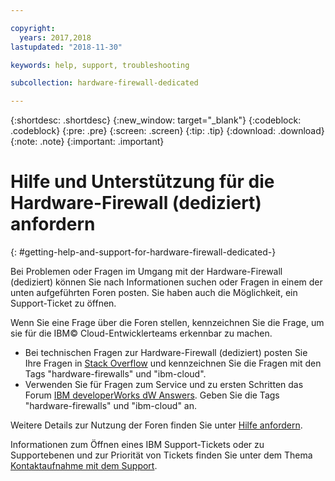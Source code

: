 ```yaml
---

copyright:
  years: 2017,2018
lastupdated: "2018-11-30"

keywords: help, support, troubleshooting

subcollection: hardware-firewall-dedicated

---
```


{:shortdesc: .shortdesc}
{:new_window: target="_blank"}
{:codeblock: .codeblock}
{:pre: .pre}
{:screen: .screen}
{:tip: .tip}
{:download: .download}
{:note: .note}
{:important: .important}

# Hilfe und Unterstützung für die Hardware-Firewall (dediziert) anfordern
{: #getting-help-and-support-for-hardware-firewall-dedicated-}

Bei Problemen oder Fragen im Umgang mit der Hardware-Firewall (dediziert) können Sie nach Informationen suchen oder Fragen in einem der unten aufgeführten Foren posten. Sie haben auch die Möglichkeit, ein Support-Ticket zu öffnen.

Wenn Sie eine Frage über die Foren stellen, kennzeichnen Sie die Frage, um sie für die IBM© Cloud-Entwicklerteams erkennbar zu machen.

* Bei technischen Fragen zur Hardware-Firewall (dediziert) posten Sie Ihre Fragen in [Stack Overflow](https://stackoverflow.com/search?q=hardware-firewalls+ibm-cloud) und kennzeichnen Sie die Fragen mit den Tags "hardware-firewalls" und "ibm-cloud".
* Verwenden Sie für Fragen zum Service und zu ersten Schritten das Forum [IBM developerWorks dW Answers](https://developer.ibm.com/answers/topics/hardware-firewalls.html?smartspace=ibm-cloud). Geben Sie die Tags "hardware-firewalls" und "ibm-cloud" an.

Weitere Details zur Nutzung der Foren finden Sie unter [Hilfe anfordern](https://{DomainName}/docs/get-support?topic=get-support-using-avatar).

Informationen zum Öffnen eines IBM Support-Tickets oder zu Supportebenen und zur Priorität von Tickets finden Sie unter dem Thema [Kontaktaufnahme mit dem Support](/docs/get-support?topic=get-support-contacting-bluemix-support-dedicated-local).
